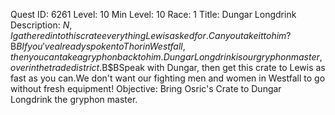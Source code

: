 Quest ID: 6261
Level: 10
Min Level: 10
Race: 1
Title: Dungar Longdrink
Description: $N, I gathered into this crate everything Lewis asked for.Can you take it to him?$B$BIf you've already spoken to Thor in Westfall, then you can take a gryphon back to him.Dungar Longdrink is our gryphon master, over in the trade district.$B$BSpeak with Dungar, then get this crate to Lewis as fast as you can.We don't want our fighting men and women in Westfall to go without fresh equipment!
Objective: Bring Osric's Crate to Dungar Longdrink the gryphon master.
